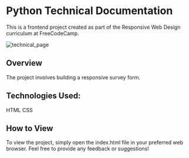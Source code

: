 # Python Technical Documentation

This is a frontend project created as part of the Responsive Web Design curriculum at FreeCodeCamp. 

![technical_page](technical_page.gif)

## Overview

The project involves building a responsive survey form.

## Technologies Used:

HTML CSS 

## How to View

To view the project, simply open the index.html file in your preferred web browser. Feel free to provide any feedback or suggestions!